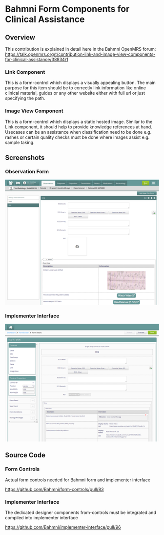 # Bahmni Form Components for Clinical Assistance

## Overview
This contribution is explained in detail here in the Bahmni OpenMRS forum:
https://talk.openmrs.org/t/contribution-link-and-image-view-components-for-clinical-assistance/38834/1

### Link Component
This is a form-control which displays a visually appealing button. The main purpose for this item should be to correctly link information like online clinical material, guides or any other website either with full url or just specifying the path.

### Image View Component
This is a form-control which displays a static hosted image. Similar to the Link component, it should help to provide knowledge references at hand. Usecases can be an assistance when classification need to be done e.g. rashes or certain quality checks must be done where images assist e.g. sample taking.

## Screenshots

### Observation Form 
[![Observation Form](screenshots/observation-form.png?raw=true "Bahmni Form")](https://www.youtube.com/watch?v=Q4enRBj3aX0 "Bahmni Form")

### Implementer Interface
[![Implementer Interface](screenshots/implementer-interface.png?raw=true "Implementer Interface")](https://www.youtube.com/watch?v=Q4enRBj3aX0 "Implementer Interface")

## Source Code

### Form Controls
Actual form controls needed for Bahmni form and implementer interface

https://github.com/Bahmni/form-controls/pull/83

### Implementer Interface
The dedicated designer components from-controls must be integrated and compiled into implementer interface

https://github.com/Bahmni/implementer-interface/pull/96
